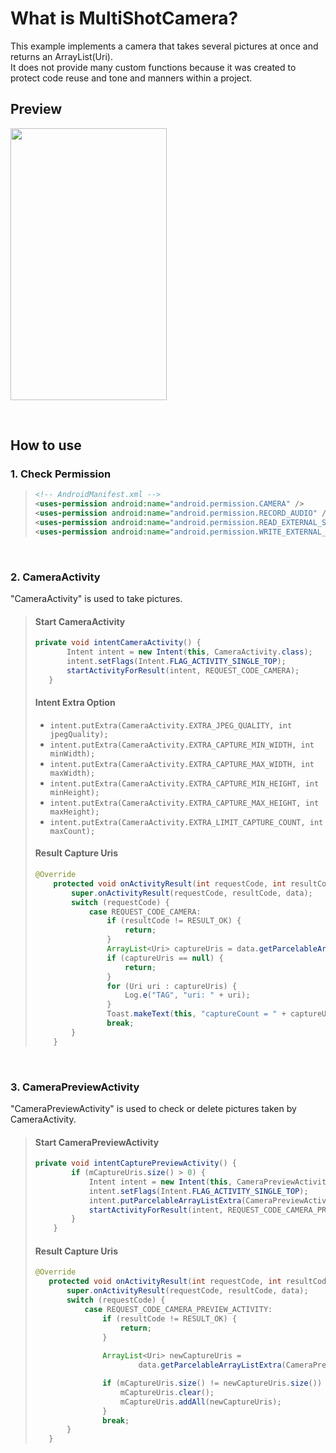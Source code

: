 What is MultiShotCamera?
========================

This example implements a camera that takes several pictures at once and returns an ArrayList(Uri).<br/>It does not provide many custom functions because it was created to protect code reuse and tone and manners within a project.

Preview
-------

<p><img src="http://drive.google.com/uc?export=view&id=1Hoy5cf3v8aqabPueGeClwQHdslxwop0R" width="250" height="435"><p/>

<br/>

How to use
----------

### 1. Check Permission

> ```xml
> <!-- AndroidManifest.xml -->
> <uses-permission android:name="android.permission.CAMERA" />
> <uses-permission android:name="android.permission.RECORD_AUDIO" />
> <uses-permission android:name="android.permission.READ_EXTERNAL_STORAGE" />
> <uses-permission android:name="android.permission.WRITE_EXTERNAL_STORAGE" />
> ```

<br/>

### 2. CameraActivity

"CameraActivity" is used to take pictures.

> #### Start CameraActivity
>
> ```java
> private void intentCameraActivity() {
>        Intent intent = new Intent(this, CameraActivity.class);
>        intent.setFlags(Intent.FLAG_ACTIVITY_SINGLE_TOP);
>        startActivityForResult(intent, REQUEST_CODE_CAMERA);
>    }
> ```
>
> #### Intent Extra Option
>
> -	`intent.putExtra(CameraActivity.EXTRA_JPEG_QUALITY, int jpegQuality);`
> -	`intent.putExtra(CameraActivity.EXTRA_CAPTURE_MIN_WIDTH, int minWidth);`
> -	`intent.putExtra(CameraActivity.EXTRA_CAPTURE_MAX_WIDTH, int maxWidth);`
> -	`intent.putExtra(CameraActivity.EXTRA_CAPTURE_MIN_HEIGHT, int minHeight);`
> -	`intent.putExtra(CameraActivity.EXTRA_CAPTURE_MAX_HEIGHT, int maxHeight);`
> -	`intent.putExtra(CameraActivity.EXTRA_LIMIT_CAPTURE_COUNT, int maxCount);`
>
> #### Result Capture Uris
>
> ```java
> @Override
>     protected void onActivityResult(int requestCode, int resultCode, Intent data) {
>         super.onActivityResult(requestCode, resultCode, data);
>         switch (requestCode) {
>             case REQUEST_CODE_CAMERA:
>                 if (resultCode != RESULT_OK) {
>                     return;
>                 }
>                 ArrayList<Uri> captureUris = data.getParcelableArrayListExtra(CameraActivity.REQUEST_EXTRA_CAPTURE_URIS);
>                 if (captureUris == null) {
>                     return;
>                 }
>                 for (Uri uri : captureUris) {
>                     Log.e("TAG", "uri: " + uri);
>                 }
>                 Toast.makeText(this, "captureCount = " + captureUris.size(), Toast.LENGTH_SHORT).show();
>                 break;
>         }
>     }
> ```

<br/>

### 3. CameraPreviewActivity

"CameraPreviewActivity" is used to check or delete pictures taken by CameraActivity.

> #### Start CameraPreviewActivity
>
> ```java
> private void intentCapturePreviewActivity() {
>         if (mCaptureUris.size() > 0) {
>             Intent intent = new Intent(this, CameraPreviewActivity.class);
>             intent.setFlags(Intent.FLAG_ACTIVITY_SINGLE_TOP);
>             intent.putParcelableArrayListExtra(CameraPreviewActivity.EXTRA_CAPTURE_URIS, mCaptureUris);
>             startActivityForResult(intent, REQUEST_CODE_CAMERA_PREVIEW_ACTIVITY);
>         }
>     }
> ```
>
> #### Result Capture Uris
>
> ```java
> @Override
>    protected void onActivityResult(int requestCode, int resultCode, Intent data) {
>        super.onActivityResult(requestCode, resultCode, data);
>        switch (requestCode) {
>            case REQUEST_CODE_CAMERA_PREVIEW_ACTIVITY:
>                if (resultCode != RESULT_OK) {
>                    return;
>                }
>                
>                ArrayList<Uri> newCaptureUris =
>                        data.getParcelableArrayListExtra(CameraPreviewActivity.REQUEST_EXTRA_CAPTURE_URIS);
>
>                if (mCaptureUris.size() != newCaptureUris.size()) {
>                    mCaptureUris.clear();
>                    mCaptureUris.addAll(newCaptureUris);
>                }
>                break;
>        }
>    }
> ```
